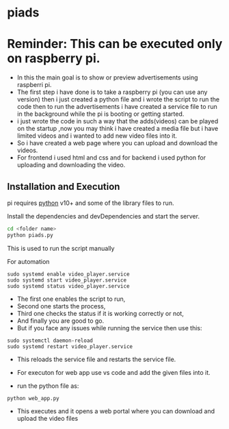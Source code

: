 # piads
# Reminder: This can be executed only on raspberry pi.
- In this the main goal is to show or preview advertisements using raspberri pi.
- The first step i have done is to take a raspberry pi (you can use any version) then i just created a python file and i wrote the script to run the code
then to run the advertisements i have created a service file to run in the background while the pi is booting or getting started.
- i just wrote the code in such a way that the adds(videos) can be played on the startup ,now you may think i have created a media file but i have limited videos and i wanted to add new video files into it.
- So i have created a web page where you can upload and download the videos.
- For frontend i used html and css and for backend i used python for uploading and downloading the video.

## Installation and Execution

pi requires [python](https://python.org) v10+ and some of the library files to run.

Install the dependencies and devDependencies and start the server.

```sh
cd <folder name>
python piads.py
```
This is used to run the script manually

For automation

```ssh
sudo systemd enable video_player.service
sudo systemd start video_player.service
sudo systemd status video_player.service
```
- The first one enables the script to run,
- Second one starts the process,
- Third one checks the status if it is working correctly or not,
- And finally you are good to go.
- But if you face any issues while running the service then use this:
  
```ssh
sudo systemctl daemon-reload
sudo systemd restart video_player.service
```
- This reloads the service file and restarts the service file.

- For executon for web app use vs code and add the given files into it.
- run the python file as:

```ssh
python web_app.py
```
- This executes and it opens a web portal where you can download and upload the video files
 
